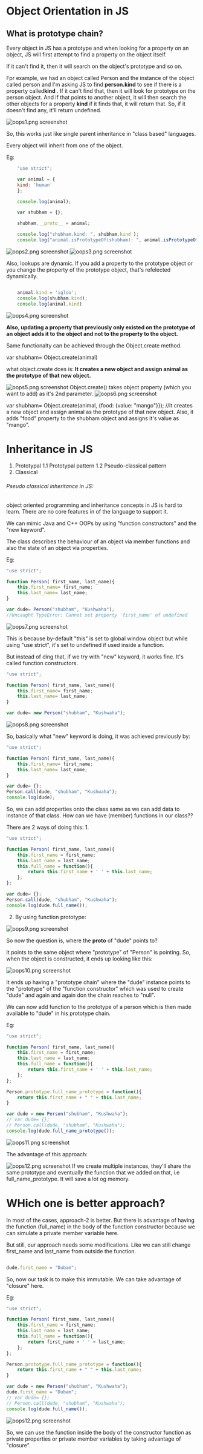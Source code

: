 # Object Orientation in JS #

<h2>What is prototype chain?</h2>

Every object in JS has a prototype and when looking for a property on an object, JS will first attempt to find a property on the object itself.

If it can't find it, then it will search on the object's prototype and so on.

Fpr example, we had an object called Person and the instance of the object called person and I'm asking JS to find <b>person.kind</b> to see if there is a property called<b>kind</b> . If it can't find that, then it will look for prototype on the person object.
And if that points to another object, it will then search the other objects for a property <b>kind</b> if it finds that, it will return that. So, if it doesn't find any, it'll return undefined.

<img src="../images/oops1.png" alt="oops1.png screenshot"/>

So, this works just like single parent inheritance in "class based" languages.

Every object will inherit from one of the object.

Eg: 
```js
    "use strict";

    var animal = {
    kind: 'human'
    };

    console.log(animal);

    var shubham = {};

    shubham.__proto__ = animal;

    console.log("shubham.kind: ", shubham.kind );
    console.log("animal.isPrototypeOf(shubham): ", animal.isPrototypeOf(shubham));
```
<img src="../images/oops2.png" alt="oops2.png screenshot"/>
<img src="../images/oops3.png" alt="oops3.png screenshot"/>

Also, lookups are dynamic. If you add a property to the prototype object or you change the property of the prototype object, that's refelected dynamically.

```js

    animal.kind = 'igloo';
    console.log(shubham.kind);
    console.log(animal.kind)

```
<img src="../images/oops4.png" alt="oops4.png screenshot"/>

<b>Also, updating a property that previously only existed on the prototype of an object adds it to the object and not to the property to the object.</b>

Same functionalty can be achieved through the Object.create method.

 var shubham= Object.create(animal)


what object.create does is:<b> It creates a new object and assign animal as the prototype of that new object.</b>

<img src="../images/oops5.png" alt="oops5.png screenshot"/>
Object.create() takes object property (which you want to add) as it's 2nd parameter. 
 
<img src="../images/oops6.png" alt="oops6.png screenshot"/>

var shubham= Object.create(animal, {food: {value: "mango"}}); //It creates a new object and assign animal as the prototype of that new object. Also, it adds "food" property to the shubham object and assigns it's value as "mango".

# Inheritance in JS #


1. Prototypal
    1.1 Prototypal pattern
    1.2 Pseudo-classical pattern
2. Classical

<h6>Pseudo classical inheritance in JS: </h6>

object oriented programming and inheritance concepts in JS is hard to learn. There are no core features in of the language to support it. 

We can mimic Java and C++ OOPs by using "function constructors" and the "new keyword".

The class describes the behaviour of an object via member functions and also the state of an object via properties.

Eg:
```js
"use strict";

function Person( first_name, last_name){
    this.first_name= first_name;
    this.last_name= last_name;
}

var dude= Person("shubham", "Kushwaha");
//Uncaught TypeError: Cannot set property 'first_name' of undefined

```
<img src="../images/oops7.png" alt="oops7.png screenshot"/>


This is because by-default "this" is set to global window object but while using "use strict", it's set to undefined if used inside a function.

But instead of ding that, if we try with "new" keyword, it works fine. It's called function constructors.


```js
"use strict";

function Person( first_name, last_name){
    this.first_name= first_name;
    this.last_name= last_name;
}

var dude= new Person("shubham", "Kushwaha");

```

<img src="../images/oops8.png" alt="oops8.png screenshot"/>

So, basically what "new" keyword is doing, it was achieved previously by:


```js
"use strict";

function Person( first_name, last_name){
    this.first_name= first_name;
    this.last_name= last_name;
}

var dude= {};
Person.call(dude, "shubham", "Kushwaha");
console.log(dude);

```
So, we can add properties onto the class same as we can add data to instance of that class. How can we have (member) functions in our class??

There are 2 ways of doing this:
1. 

```js
"use strict";

function Person( first_name, last_name){
    this.first_name = first_name;
    this.last_name = last_name;
    this.full_name = function(){
        return this.first_name + ' ' + this.last_name;
    };
};

var dude= {};
Person.call(dude, "shubham", "Kushwaha");
console.log(dude.full_name());

```

2. By using function prototype:

<img src="../images/oops9.png" alt="oops9.png screenshot"/>

So now the question is, where the __proto__ of "dude" points to?

It points to the same object where "prototype" of "Person" is pointing. So, when the object is constructed, it ends up looking like this:

<img src="../images/oops10.png" alt="oops10.png screenshot"/>

It ends up having a "prototype chain" where the "dude" instance points to the "prototype" of the "function constructor" which was used to create "dude" and again and again don the chain reaches to "null".

We can now add function to the prototype of a person which is then made available to "dude" in his prototype chain.

Eg:

```js
"use strict";

function Person( first_name, last_name){
    this.first_name = first_name;
    this.last_name = last_name;
    this.full_name = function(){
        return this.first_name + ' ' + this.last_name;
    };
};

Person.prototype.full_name_prototype = function(){
    return this.first_name + " " + this.last_name;
}

var dude = new Person("shubham", "Kushwaha");
// var dude= {};
// Person.call(dude, "shubham", "Kushwaha");
console.log(dude.full_name_prototype());

```

<img src="../images/oops11.png" alt="oops11.png screenshot"/>

The advantage of this approach:

<img src="../images/oops12.png" alt="oops12.png screenshot"/>
If we create multiple instances, they'll share the same prototype and eventually the function that we added on that, i.e full_name_prototype. It will save a lot og memory.

# WHich one is better approach? #

In most of the cases, approach-2 is better. But there is advantage of having the function (full_name) in the body of the function constructor because we can simulate a private member variable here. 

But still, our approach needs some modifications. Like we can still change first_name and last_name from outside the function.

```js

dude.first_name = "Dubam";

```

So, now our task is to make this immutable. We can take advantage of "closure" here.

Eg:

```js
"use strict";

function Person( first_name, last_name){
    this.first_name = first_name;
    this.last_name = last_name;
    this.full_name = function(){
        return first_name + ' ' + last_name;
    };
};

Person.prototype.full_name_prototype = function(){
    return this.first_name + " " + this.last_name;
}

var dude = new Person("shubham", "Kushwaha");
dude.first_name = "Dubam"; 
// var dude= {};
// Person.call(dude, "shubham", "Kushwaha");
console.log(dude.full_name());

```

<img src="../images/oops12.png" alt="oops12.png screenshot"/>

So, we can use the function inside the body of the constructor function as private properties or private member variables by taking advantage of "closure".
